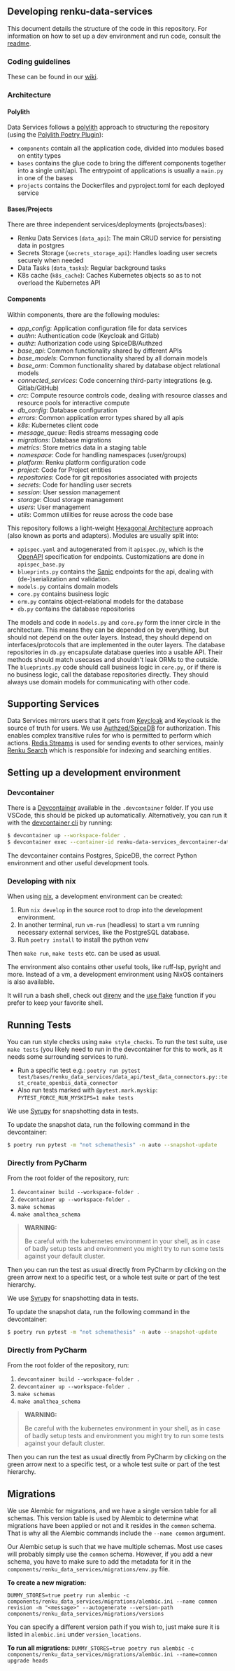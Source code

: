 
## Developing renku-data-services
This document details the structure of the code in this repository.
For information on how to set up a dev environment and run code, consult the [readme](/README.md).

### Coding guidelines

These can be found in our [wiki](https://github.com/SwissDataScienceCenter/renku-data-services/wiki/Coding-guidelines).

### Architecture

#### Polylith
Data Services follows a [polylith](https://polylith.gitbook.io/polylith) approach to structuring the repository
(using the [Polylith Poetry Plugin](https://davidvujic.github.io/python-polylith-docs/installation/)):
* `components` contain all the application code, divided into modules based on entity types
* `bases` contains the glue code to bring the different components together into a single unit/api. The
  entrypoint of applications is usually a `main.py` in one of the bases
* `projects` contains the Dockerfiles and pyproject.toml for each deployed service

#### Bases/Projects
There are three independent services/deployments (projects/bases):
* Renku Data Services (`data_api`): The main CRUD service for persisting data in postgres
* Secrets Storage (`secrets_storage_api`): Handles loading user secrets securely when needed
* Data Tasks (`data_tasks`): Regular background tasks
* K8s cache (`k8s_cache`): Caches Kubernetes objects so as to not overload the Kubernetes API

#### Components
Within components, there are the following modules:
* *app_config*: Application configuration file for data services
* *authn*: Authentication code (Keycloak and Gitlab)
* *authz*: Authorization code using SpiceDB/Authzed
* *base_api*: Common functionality shared by different APIs
* *base_models*: Common functionality shared by all domain models
* *base_orm*: Common functionality shared by database object relational models
* *connected_services*: Code concerning third-party integrations (e.g. Gitlab/GitHub)
* *crc*: Compute resource controls code, dealing with resource classes and resource pools for interactive compute
* *db_config*: Database configuration
* *errors*: Common application error types shared by all apis
* *k8s*: Kubernetes client code
* *message_queue*: Redis streams messaging code
* *migrations*: Database migrations
* *metrics*: Store metrics data in a staging table
* *namespace*: Code for handling namespaces (user/groups)
* *platform*: Renku platform configuration code
* *project*: Code for Project entities
* *repositories*: Code for git repositories associated with projects
* *secrets*: Code for handling user secrets
* *session*: User session management
* *storage*: Cloud storage management
* *users*: User management
* *utils*: Common utilities for reuse across the code base

This repository follows a light-weight [Hexagonal Architecture](https://en.wikipedia.org/wiki/Hexagonal_architecture_%28software%29)
approach (also known as ports and adapters).
Modules are usually split into:
* `apispec.yaml` and autogenerated from it `apispec.py`, which is the [OpenAPI](https://swagger.io/specification/) specification for endpoints.
  Customizations are done in `apispec_base.py`
* `blueprints.py` contains the [Sanic](https://sanic.dev/) endpoints for the api, dealing with (de-)serialization and validation.
* `models.py` contains domain models
* `core.py` contains business logic
* `orm.py` contains object-relational models for the database
* `db.py` contains the database repositories

The models and code in `models.py` and `core.py` form the inner circle in the architecture. This means they can be depended on
by everything, but should not depend on the outer layers. Instead, they should depend on interfaces/protocols that are
implemented in the outer layers.
The database repositories in `db.py` encapsulate database queries into a usable API. Their methods should match usecases and shouldn't
leak ORMs to the outside.
The `blueprints.py` code should call business logic in `core.py`, or if there is no business logic, call the database repositories
directly. They should always use domain models for communicating with other code.


## Supporting Services

Data Services mirrors users that it gets from [Keycloak](https://www.keycloak.org/) and Keycloak is the source of truth
for users.
We use [Authzed/SpiceDB](https://authzed.com/) for authorization. This enables complex transitive rules for who is permitted
to perform which actions.
[Redis Streams](https://redis.io/docs/latest/develop/data-types/streams/) is used for sending events to other services, mainly
[Renku Search](https://github.com/swissDataScienceCenter/renku-search) which is responsible for indexing and searching entities.


## Setting up a development environment

### Devcontainer

There is a [Devcontainer](https://containers.dev/) available in the `.devcontainer` folder.
If you use VSCode, this should be picked up automatically.
Alternatively, you can run it with the [devcontainer cli](https://github.com/devcontainers/cli) by running:
```bash
$ devcontainer up --workspace-folder .
$ devcontainer exec --container-id renku-data-services_devcontainer-data_service-1 -- bash
```
The devcontainer contains Postgres, SpiceDB, the correct Python environment and other useful development tools.

### Developing with nix

When using [nix](https://nixos.org/explore/), a development
environment can be created:

1. Run `nix develop` in the source root to drop into the development
   environment.
2. In another terminal, run `vm-run` (headless) to start a vm running
   necessary external services, like the PostgreSQL database.
3. Run `poetry install` to install the python venv

Then `make run`, `make tests` etc. can be used as usual.

The environment also contains other useful tools, like ruff-lsp,
pyright and more. Instead of a vm, a development environment using
NixOS containers is also available.

It will run a bash shell, check out [direnv](https://direnv.net/) and
the [use flake](https://direnv.net/man/direnv-stdlib.1.html#codeuse-flake-ltinstallablegtcode)
function if you prefer to keep your favorite shell.

## Running Tests

You can run style checks using `make style_checks`.
To run the test suite, use `make tests` (you likely need to run in the devcontainer for this to work, as it needs some
surrounding services to run).
* Run a specific test e.g.: `poetry run pytest test/bases/renku_data_services/data_api/test_data_connectors.py::test_create_openbis_data_connector`
* Also run tests marked with `@pytest.mark.myskip`: `PYTEST_FORCE_RUN_MYSKIPS=1 make tests`

We use [Syrupy](https://github.com/syrupy-project/syrupy) for snapshotting data in tests.

To update the snapshot data, run the following command in the devcontainer:
```bash
$ poetry run pytest -m "not schemathesis" -n auto --snapshot-update
```

### Directly from PyCharm

From the root folder of the repository, run:

1. `devcontainer build --workspace-folder .`
2. `devcontainer up --workspace-folder .`
3. `make schemas`
4. `make amalthea_schema`

> **WARNING:**
>
> Be careful with the kubernetes environment in your shell, as in case of badly setup tests and environment you might try
> to run some tests against your default cluster.

Then you can run the test as usual directly from PyCharm by clicking on the green arrow next to a specific test, or a
whole test suite or part of the test hierarchy.

We use [Syrupy](https://github.com/syrupy-project/syrupy) for snapshotting data in tests.

To update the snapshot data, run the following command in the devcontainer:
```bash
$ poetry run pytest -m "not schemathesis" -n auto --snapshot-update
```

### Directly from PyCharm

From the root folder of the repository, run:

1. `devcontainer build --workspace-folder .`
2. `devcontainer up --workspace-folder .`
3. `make schemas`
4. `make amalthea_schema`

> **WARNING:**
>
> Be careful with the kubernetes environment in your shell, as in case of badly setup tests and environment you might try
> to run some tests against your default cluster.

Then you can run the test as usual directly from PyCharm by clicking on the green arrow next to a specific test, or a
whole test suite or part of the test hierarchy.

## Migrations

We use Alembic for migrations, and we have a single version table for all schemas. This version table
is used by Alembic to determine what migrations have been applied or not and it resides in the `common`
schema. That is why all the Alembic commands include the `--name common` argument.

Our Alembic setup is such that we have multiple schemas. Most use cases will probably simply use
the `common` schema. However, if you add a new schema, you have to make sure to add the
metadata for it in the `components/renku_data_services/migrations/env.py` file.

**To create a new migration:**

`DUMMY_STORES=true poetry run alembic -c components/renku_data_services/migrations/alembic.ini --name common revision -m "<message>" --autogenerate --version-path components/renku_data_services/migrations/versions`

You can specify a different version path if you wish to, just make sure it is listed in `alembic.ini` under
`version_locations`.

**To run all migrations:**
`DUMMY_STORES=true poetry run alembic -c components/renku_data_services/migrations/alembic.ini --name=common upgrade heads`

